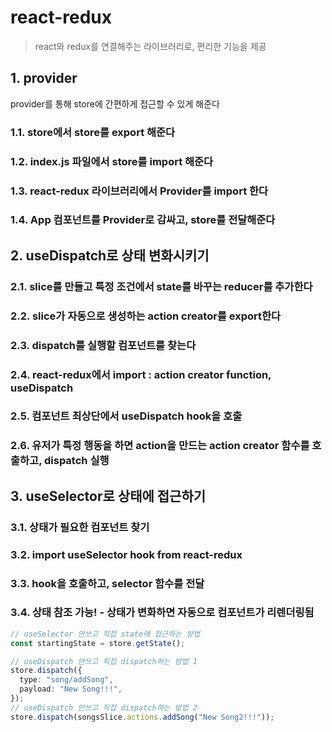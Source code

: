# react-redux
> react와 redux를 연결해주는 라이브러리로, 편리한 기능을 제공

## 1. provider
provider를 통해 store에 간편하게 접근할 수 있게 해준다
### 1.1. store에서 store를 export 해준다
### 1.2. index.js 파일에서 store를 import 해준다
### 1.3. react-redux 라이브러리에서 Provider를 import 한다
### 1.4. App 컴포넌트를 Provider로 감싸고, store를 전달해준다

## 2. useDispatch로 상태 변화시키기
### 2.1. slice를 만들고 특정 조건에서 state를 바꾸는 reducer를 추가한다
### 2.2. slice가 자동으로 생성하는 action creator를 export한다
### 2.3. dispatch를 실행할 컴포넌트를 찾는다
### 2.4. react-redux에서 import : action creator function, useDispatch
### 2.5. 컴포넌트 최상단에서 useDispatch hook을 호출
### 2.6. 유저가 특정 행동을 하면 action을 만드는 action creator 함수를 호출하고, dispatch 실행

## 3. useSelector로 상태에 접근하기
### 3.1. 상태가 필요한 컴포넌트 찾기
### 3.2. import useSelector hook from react-redux
### 3.3. hook을 호출하고, selector 함수를 전달
### 3.4. 상태 참조 가능! - 상태가 변화하면 자동으로 컴포넌트가 리렌더링됨
```ts
// useSelector 안쓰고 직접 state에 접근하는 방법
const startingState = store.getState();

// useDispatch 안쓰고 직접 dispatch하는 방법 1
store.dispatch({
  type: "song/addSong",
  payload: "New Song!!!",
});
// useDispatch 안쓰고 직접 dispatch하는 방법 2
store.dispatch(songsSlice.actions.addSong("New Song2!!!"));

```
